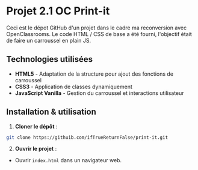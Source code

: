 # Projet 2.1 OC Print-it

Ceci est le dépot GitHub d'un projet dans le cadre ma reconversion avec OpenClassrooms. 
Le code HTML / CSS de base a été fourni, l'objectif était de faire un carroussel en plain JS. 

## Technologies utilisées

- **HTML5** - Adaptation de la structure pour ajout des fonctions de carroussel
- **CSS3** - Application de classes dynamiquement
- **JavaScript Vanilla** - Gestion du carroussel et interactions utilisateur

## Installation & utilisation

1. **Cloner le dépôt** :
```bash
git clone https://githuib.com/ifTrueReturnFalse/print-it.git
```
2. **Ouvrir le projet** :
- Ouvrir `index.html` dans un navigateur web.
